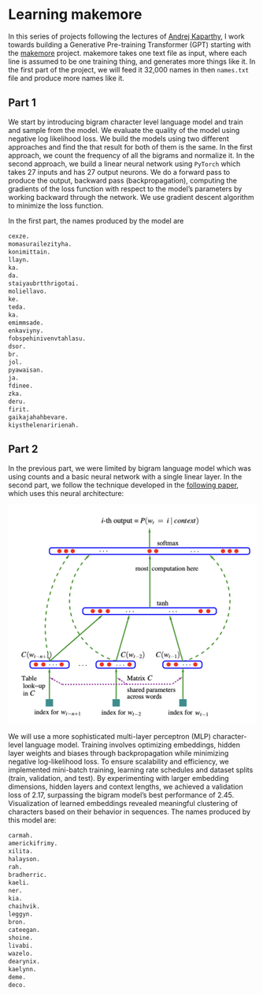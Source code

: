 # Learning makemore 
In this series of projects following the lectures of [Andrej Kaparthy](http://www.youtube.com/playlist?list=PLAqhIrjkxbuWI23v9cThsA9GvCAUhRvKZ), I work towards building a Generative Pre-training Transformer (GPT) starting with the [makemore](https://github.com/karpathy/makemore) project. makemore takes one text file as input, where each line is assumed to be one training thing, and generates more things like it. In the first part of the project, we will feed it 32,000 names in then `names.txt` file and produce more names like it. 

## Part 1 
We start by introducing bigram character level language model and train and sample from the model. We evaluate the quality of the model using negative log likelihood loss. We build the models using two different approaches and find the that result for both of them is the same. In the first approach, we count the frequency of all the bigrams and normalize it. In the second approach, we build a linear neural network using `PyTorch` which takes 27 inputs and has 27 output neurons. We do a forward pass to produce the output, backward pass (backpropagation), computing the gradients of the loss function with respect to the model’s parameters by working backward through the network. We use gradient descent algorithm to minimize the loss function. 

In the first part, the names produced by the model are 

```
cexze.
momasurailezityha.
konimittain.
llayn.
ka.
da.
staiyaubrtthrigotai.
moliellavo.
ke.
teda.
ka.
emimmsade.
enkaviyny.
fobspehinivenvtahlasu.
dsor.
br.
jol.
pyawaisan.
ja.
fdinee.
zka.
deru.
firit.
gaikajahahbevare.
kiysthelenaririenah.
```

## Part 2 

In the previous part, we were limited by bigram language model which was using counts and a basic neural network with a single linear layer. In the second part, we follow the technique developed in the [following paper](https://www.jmlr.org/papers/volume3/bengio03a/bengio03a.pdf), which uses this neural architecture: 

![neural](neural_part2.png)

We will use a more sophisticated multi-layer perceptron (MLP) character-level language model. Training involves optimizing embeddings, hidden layer weights and biases through backpropagation while minimizing negative log-likelihood loss. To ensure scalability and efficiency, we implemented mini-batch training, learning rate schedules and dataset splits (train, validation, and test). By experimenting with larger embedding dimensions, hidden layers and context lengths, we achieved a validation loss of 2.17, surpassing the bigram model’s best performance of 2.45. Visualization of learned embeddings  revealed meaningful clustering of characters based on their behavior in sequences. The names produced by this model are: 

```
carmah.
americkifrimy.
xilita.
halayson.
rah.
bradherric.
kaeli.
ner.
kia.
chaihvik.
leggyn.
bron.
cateegan.
shoine.
livabi.
wazelo.
dearynix.
kaelynn.
deme.
deco.
```
